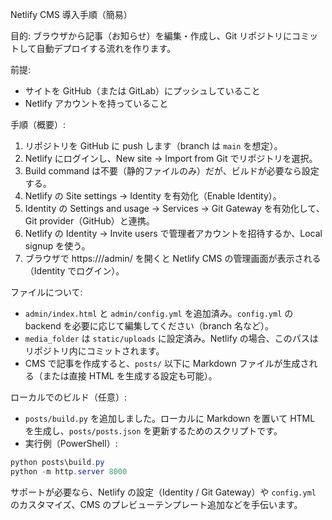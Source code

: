 Netlify CMS 導入手順（簡易）

目的: ブラウザから記事（お知らせ）を編集・作成し、Git リポジトリにコミットして自動デプロイする流れを作ります。

前提:
- サイトを GitHub（または GitLab）にプッシュしていること
- Netlify アカウントを持っていること

手順（概要）:
1. リポジトリを GitHub に push します（branch は `main` を想定）。
2. Netlify にログインし、New site -> Import from Git でリポジトリを選択。
3. Build command は不要（静的ファイルのみ）だが、ビルドが必要なら設定する。
4. Netlify の Site settings -> Identity を有効化（Enable Identity）。
5. Identity の Settings and usage -> Services -> Git Gateway を有効化して、Git provider（GitHub）と連携。
6. Netlify の Identity -> Invite users で管理者アカウントを招待するか、Local signup を使う。
7. ブラウザで https://<your-site>/admin/ を開くと Netlify CMS の管理画面が表示される（Identity でログイン）。

ファイルについて:
- `admin/index.html` と `admin/config.yml` を追加済み。`config.yml` の backend を必要に応じて編集してください（branch 名など）。
- `media_folder` は `static/uploads` に設定済み。Netlify の場合、このパスはリポジトリ内にコミットされます。
- CMS で記事を作成すると、`posts/` 以下に Markdown ファイルが生成される（または直接 HTML を生成する設定も可能）。

ローカルでのビルド（任意）:
- `posts/build.py` を追加しました。ローカルに Markdown を置いて HTML を生成し、`posts/posts.json` を更新するためのスクリプトです。
- 実行例（PowerShell）:

```powershell
python posts\build.py
python -m http.server 8000
```

サポートが必要なら、Netlify の設定（Identity / Git Gateway）や `config.yml` のカスタマイズ、CMS のプレビューテンプレート追加などを手伝います。
